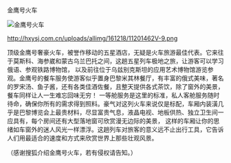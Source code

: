 金鹰号火车


![金鹰号火车](https://github.com/ywangnccu/ywang/blob/main/images/Golden_Ragle_Trans.jpg)

http://hxysj.com.cn/uploads/allimg/161218/11201462V-9.png

顶级金鹰号奢豪火车，被誉作移动的五星酒店，无疑是火车旅游最佳代表。它来往于莫斯科、海参崴和蒙古乌兰巴托之间，这趟五星列车极地之旅，让游客可以学习俄语、参观铁路博物馆，
以及前往位于乌兹别克斯坦的应用艺术博物馆游览参观。金鹰号的餐车服务使游客似乎置身巴黎米其林餐厅，有丰富的俄式美味，著名的罗宋汤、鱼子酱，还有各类佳酒佐餐，且整天提供各式茶饮，除了窗外的美景，餐车同样让人一生难忘回味无穷！
一等舱服务是这里的标准，私人客舱服务随时待命，确保你所有的需求得到照料。豪气对这列火车来说仅是标配，车厢内装潢几乎是巴黎博览会上最贵材料，尽显富贵气息，液晶电视、地板供热、独立卫生间一应具有，每个房间还有大型落地窗可欣赏漫无边际的美景，
这样的车厢让你的思绪如车窗外的迷人风光一样漂浮。这趟列车对旅客的意义远不止出行工具，它告诉人们用最适合的速度和方式来欣赏世界上那些壮观风景。


（感谢搜狐介绍金鹰号火车，若有侵权请告知。）
